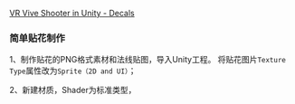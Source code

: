[VR Vive Shooter in Unity - Decals](https://www.youtube.com/watch?v=ehovsV8OFuU)

### 简单贴花制作

1、制作贴花的PNG格式素材和法线贴图，导入Unity工程。 将贴花图片`Texture Type`属性改为`Sprite（2D and UI）`；

2、新建材质，Shader为标准类型，
